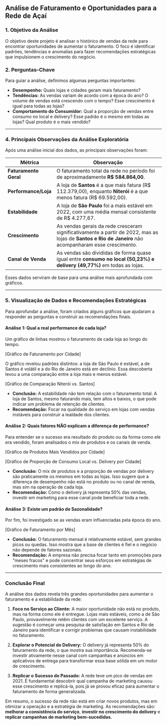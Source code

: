 ## Análise de Faturamento e Oportunidades para a Rede de Açaí

### 1. Objetivo da Análise
O objetivo deste projeto é analisar o histórico de vendas da rede para encontrar oportunidades de aumentar o faturamento. O foco é identificar padrões, tendências e anomalias para fazer recomendações estratégicas que impulsionem o crescimento do negócio.

### 2. Perguntas-Chave
Para guiar a análise, definimos algumas perguntas importantes:

* **Desempenho:** Quais lojas e cidades geram mais faturamento?
* **Tendências:** As vendas variam de acordo com a época do ano? O volume de vendas está crescendo com o tempo? Esse crescimento é igual para todas as lojas?
* **Comportamento do Consumidor:** Qual a proporção de vendas entre consumo no local e delivery? Esse padrão é o mesmo em todas as lojas? Qual produto é o mais vendido?

---

### 4. Principais Observações da Análise Exploratória
Após uma análise inicial dos dados, as principais observações foram:

| Métrica | Observação |
|---|---|
| **Faturamento Geral** | O faturamento total da rede no período foi de aproximadamente **R$ 584.864,00**. |
| **Performance/Loja** | A loja de **Santos** é a que mais fatura (R$ 112.379,00), enquanto **Niterói** é a que menos fatura (R$ 69.592,00). |
| **Estabilidade** | A loja de **São Paulo** foi a mais estável em 2022, com uma média mensal consistente de R$ 4.277,67. |
| **Crescimento** | As vendas gerais da rede cresceram significativamente a partir de 2022, mas as lojas de **Santos e Rio de Janeiro** não acompanharam esse crescimento. |
| **Canal de Venda** | As vendas são divididas de forma quase igual entre **consumo no local (50,23%) e delivery (49,77%)** em todas as lojas. |

Esses dados serviram de base para uma análise mais aprofundada com gráficos.

---

### 5. Visualização de Dados e Recomendações Estratégicas
Para aprofundar a análise, foram criados alguns gráficos que ajudaram a responder as perguntas e construir as recomendações finais.

#### Análise 1: Qual a real performance de cada loja?

Um gráfico de linhas mostrou o faturamento de cada loja ao longo do tempo.

[Gráfico de Faturamento por Cidade]

O gráfico revelou padrões distintos: a loja de São Paulo é estável, a de Santos é volátil e a do Rio de Janeiro está em declínio. Essa descoberta levou a uma comparação entre a loja mais e menos estável.

[Gráfico de Comparação Niterói vs. Santos]

* **Conclusão:** A estabilidade não tem relação com o faturamento total. A loja de Santos, mesmo faturando mais, tem altos e baixos, o que pode indicar um problema de retenção de clientes.
* **Recomendação:** Focar na qualidade do serviço em lojas com vendas instáveis para construir a lealdade dos clientes.

#### Análise 2: Quais fatores NÃO explicam a diferença de performance?

Para entender se o sucesso era resultado do produto ou da forma como ele era vendido, foram analisados o mix de produtos e os canais de venda.

[Gráfico de Produtos Mais Vendidos por Cidade]

[Gráfico de Proporção de Consumo Local vs. Delivery por Cidade]

* **Conclusão:** O mix de produtos e a proporção de vendas por delivery são praticamente os mesmos em todas as lojas. Isso sugere que a diferença de desempenho não está no produto ou no canal de venda, mas sim na operação de cada loja.
* **Recomendação:** Como o delivery já representa 50% das vendas, investir em marketing para esse canal pode beneficiar toda a rede.

#### Análise 3: Existe um padrão de Sazonalidade?

Por fim, foi investigado se as vendas eram influenciadas pela época do ano.

[Gráfico de Faturamento por Mês]

* **Conclusão:** O faturamento mensal é relativamente estável, sem grandes picos ou quedas. Isso mostra que a base de clientes é fiel e o negócio não depende de fatores sazonais.
* **Recomendação:** A empresa não precisa focar tanto em promoções para "meses fracos" e pode concentrar seus esforços em estratégias de crescimento mais consistentes ao longo do ano.

---

### Conclusão Final

A análise dos dados revela três grandes oportunidades para aumentar o faturamento e a estabilidade da rede:

1.  **Foco no Serviço ao Cliente:** A maior oportunidade não está no produto, mas na forma como ele é entregue. Lojas mais estáveis, como a de São Paulo, provavelmente retêm clientes com um excelente serviço. A sugestão é começar uma pesquisa de satisfação em Santos e Rio de Janeiro para identificar e corrigir problemas que causam instabilidade no faturamento.

2.  **Explorar o Potencial do Delivery:** O delivery já representa 50% do faturamento da rede, o que mostra sua importância. Recomenda-se investir ativamente nesse canal com campanhas e anúncios em aplicativos de entrega para transformar essa base sólida em um motor de crescimento.

3.  **Replicar o Sucesso do Passado:** A rede teve um pico de vendas em 2021. É fundamental descobrir qual campanha de marketing causou esse crescimento e replicá-la, pois já se provou eficaz para aumentar o faturamento de forma generalizada.

Em resumo, o sucesso da rede não está em criar novos produtos, mas em otimizar a operação e a estratégia de marketing. As recomendações são: **melhorar a consistência do serviço**, **investir no crescimento do delivery** e **replicar campanhas de marketing bem-sucedidas.**